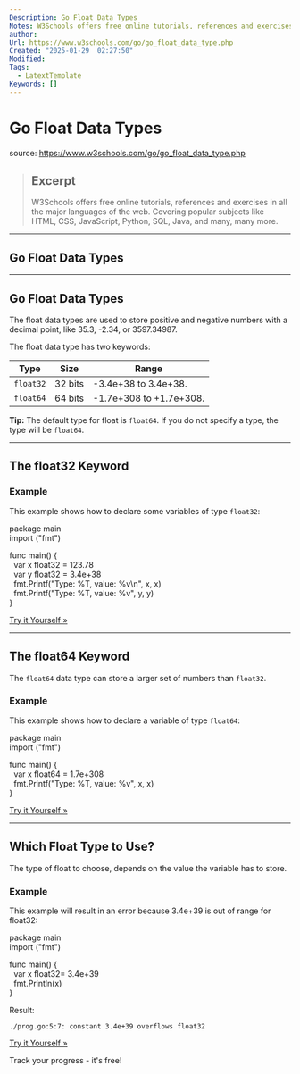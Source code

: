```yaml
---
Description: Go Float Data Types
Notes: W3Schools offers free online tutorials, references and exercises in all the major languages of the web. Covering popular subjects like HTML, CSS, JavaScript, Python, SQL, Java, and many, many more.
author: 
Url: https://www.w3schools.com/go/go_float_data_type.php
Created: "2025-01-29  02:27:50"
Modified: 
Tags:
  - LatextTemplate
Keywords: []
---
```


# Go Float Data Types

source: https://www.w3schools.com/go/go_float_data_type.php

> ## Excerpt
> W3Schools offers free online tutorials, references and exercises in all the major languages of the web. Covering popular subjects like HTML, CSS, JavaScript, Python, SQL, Java, and many, many more.

---
## Go Float Data Types

___

## Go Float Data Types

The float data types are used to store positive and negative numbers with a decimal point, like 35.3, -2.34, or 3597.34987.

The float data type has two keywords:

| Type | Size | Range |
| --- | --- | --- |
| `float32` | 32 bits | \-3.4e+38 to 3.4e+38. |
| `float64` | 64 bits | \-1.7e+308 to +1.7e+308. |

**Tip:** The default type for float is `float64`. If you do not specify a type, the type will be `float64`.

___

## The float32 Keyword

### Example

This example shows how to declare some variables of type `float32`:

package main  
import ("fmt")  
  
func main() {  
  var x float32 = 123.78  
  var y float32 = 3.4e+38  
  fmt.Printf("Type: %T, value: %v\\n", x, x)  
  fmt.Printf("Type: %T, value: %v", y, y)  
}

[Try it Yourself »](https://www.w3schools.com/go/trygo.php?filename=demo_data_types_float1)

___

## The float64 Keyword

The `float64` data type can store a larger set of numbers than `float32`.

### Example

This example shows how to declare a variable of type `float64`:

package main  
import ("fmt")  
  
func main() {  
  var x float64 = 1.7e+308  
  fmt.Printf("Type: %T, value: %v", x, x)  
}

[Try it Yourself »](https://www.w3schools.com/go/trygo.php?filename=demo_data_types_float2)

___

## Which Float Type to Use?

The type of float to choose, depends on the value the variable has to store.

### Example

This example will result in an error because 3.4e+39 is out of range for float32:

package main  
import ("fmt")  
  
func main() {  
  var x float32= 3.4e+39  
  fmt.Println(x)  
}

Result:

`./prog.go:5:7: constant 3.4e+39 overflows float32`

[Try it Yourself »](https://www.w3schools.com/go/trygo.php?filename=demo_data_types_float3)

  

Track your progress - it's free!
